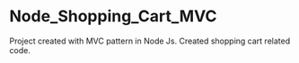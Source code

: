# Node_Shopping_Cart_MVC
Project created with MVC pattern in Node Js. Created shopping cart related code.  
